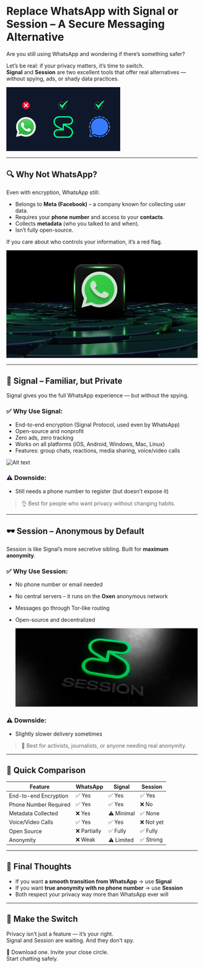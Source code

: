 
# Replace WhatsApp with Signal or Session – A Secure Messaging Alternative

Are you still using WhatsApp and wondering if there’s something safer?

Let’s be real: if your privacy matters, it’s time to switch.  
**Signal** and **Session** are two excellent tools that offer real alternatives — without spying, ads, or shady data practices.


![Alt text](caps/1.png)


---

## 🔍 Why Not WhatsApp?

Even with encryption, WhatsApp still:
- Belongs to **Meta (Facebook)** – a company known for collecting user data.
- Requires your **phone number** and access to your **contacts**.
- Collects **metadata** (who you talked to and when).
- Isn’t fully open-source.

If you care about who controls your information, it’s a red flag.  



![Alt text](caps/w.jpeg)

---

## 📱 Signal – Familiar, but Private

Signal gives you the full WhatsApp experience — but without the spying.

### ✅ Why Use Signal:
- End-to-end encryption (Signal Protocol, used even by WhatsApp)
- Open-source and nonprofit
- Zero ads, zero tracking
- Works on all platforms (iOS, Android, Windows, Mac, Linux)
- Features: group chats, reactions, media sharing, voice/video calls

![Alt text](caps/signal.jpeg)

### ⚠️ Downside:
- Still needs a phone number to register (but doesn’t expose it)

> 👌 Best for people who want privacy without changing habits.

---

## 🕶️ Session – Anonymous by Default

Session is like Signal’s more secretive sibling. Built for **maximum anonymity**.

### ✅ Why Use Session:
- No phone number or email needed
- No central servers – it runs on the **Oxen** anonymous network
- Messages go through Tor-like routing
- Open-source and decentralized

  ![Alt text](caps/session.png)

### ⚠️ Downside:
- Slightly slower delivery sometimes

> 🔐 Best for activists, journalists, or anyone needing real anonymity.

---

## 💬 Quick Comparison

| Feature                 | WhatsApp         | Signal            | Session           |
|-------------------------|------------------|-------------------|-------------------|
| End-to-end Encryption   | ✅ Yes            | ✅ Yes            | ✅ Yes            |
| Phone Number Required   | ✅ Yes            | ✅ Yes            | ❌ No             |
| Metadata Collected      | ❌ Yes            | ⚠️ Minimal        | ✅ None           |
| Voice/Video Calls       | ✅ Yes            | ✅ Yes            | ❌ Not yet        |
| Open Source             | ❌ Partially      | ✅ Fully           | ✅ Fully          |
| Anonymity               | ❌ Weak           | ⚠️ Limited        | ✅ Strong         |

---

## 🎯 Final Thoughts

- If you want **a smooth transition from WhatsApp** → use **Signal**
- If you want **true anonymity with no phone number** → use **Session**
- Both respect your privacy way more than WhatsApp ever will

---

## 🔄 Make the Switch

Privacy isn’t just a feature — it’s your right.  
Signal and Session are waiting. And they don’t spy.

📲 Download one. Invite your close circle.  
Start chatting safely.

